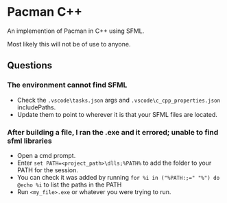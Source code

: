 # Pacman C++

An implemention of Pacman in C++ using SFML.

Most likely this will not be of use to anyone.

## Questions

### The environment cannot find SFML

- Check the `.vscode\tasks.json` args and `.vscode\c_cpp_properties.json` includePaths.
- Update them to point to wherever it is that your SFML files are located.

### After building a file, I ran the .exe and it errored; unable to find sfml libraries

- Open a cmd prompt.
- Enter `set PATH=<project_path>\dlls;%PATH%` to add the folder to your PATH for the session.
- You can check it was added by running `for %i in ("%PATH:;=" "%") do @echo %i` to list the paths in the PATH
- Run `<my_file>.exe` or whatever you were trying to run.
